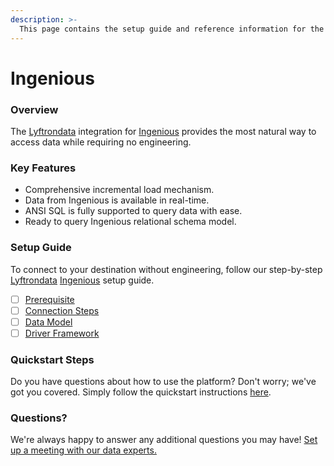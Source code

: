 ```yaml
---
description: >-
  This page contains the setup guide and reference information for the Ingenious source connector.
---
```


# Ingenious

### Overview

The [Lyftrondata](https://www.lyftrondata.com/) integration for [Ingenious](None) provides the most natural way to access data while requiring no engineering.

### Key Features

* Comprehensive incremental load mechanism.
* Data from Ingenious is available in real-time.&#x20;
* ANSI SQL is fully supported to query data with ease.
* Ready to query Ingenious relational schema model.

### Setup Guide

To connect to your destination without engineering, follow our step-by-step [Lyftrondata](https://www.lyftrondata.com/)  [Ingenious](None) setup guide.

* [ ] [Prerequisite](prerequisite.md)
* [ ] [Connection Steps](connection-steps.md)
* [ ] [Data Model](data-model/erd.md)
* [ ] [Driver Framework](driver-framework/)

### Quickstart Steps

Do you have questions about how to use the platform? Don't worry; we've got you covered. Simply follow the quickstart instructions [here](../README.md).

### Questions? <a href="#questions" id="questions"></a>

We're always happy to answer any additional questions you may have! [Set up a meeting with our data experts.](https://www.lyftrondata.com/book-a-meeting/)


